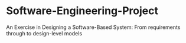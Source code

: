 # Software-Engineering-Project
An Exercise in Designing a Software-Based System: From requirements through to design-level models
